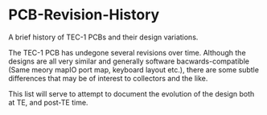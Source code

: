 # PCB-Revision-History
A brief history of TEC-1 PCBs and their design variations.


The TEC-1 PCB has undegone several revisions over time. Although the designs are all very similar and generally software bacwards-compatible (Same meory mapIO port map, keyboard layout etc.), there are some subtle differences that may be of interest to collectors and the like.

This list will serve to attempt to document the evolution of the design both at TE, and post-TE time.
